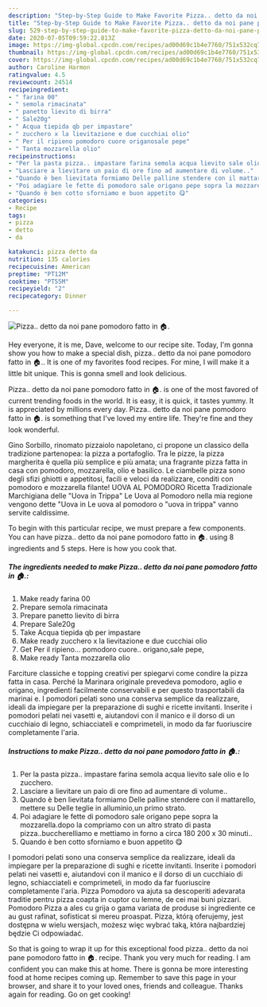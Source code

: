 ```yaml
---
description: "Step-by-Step Guide to Make Favorite Pizza.. detto da noi pane pomodoro fatto in 🏠."
title: "Step-by-Step Guide to Make Favorite Pizza.. detto da noi pane pomodoro fatto in 🏠."
slug: 529-step-by-step-guide-to-make-favorite-pizza-detto-da-noi-pane-pomodoro-fatto-in
date: 2020-07-05T09:59:22.813Z
image: https://img-global.cpcdn.com/recipes/ad00d69c1b4e7760/751x532cq70/pizza-detto-da-noi-pane-pomodoro-fatto-in-🏠-recipe-main-photo.jpg
thumbnail: https://img-global.cpcdn.com/recipes/ad00d69c1b4e7760/751x532cq70/pizza-detto-da-noi-pane-pomodoro-fatto-in-🏠-recipe-main-photo.jpg
cover: https://img-global.cpcdn.com/recipes/ad00d69c1b4e7760/751x532cq70/pizza-detto-da-noi-pane-pomodoro-fatto-in-🏠-recipe-main-photo.jpg
author: Caroline Harmon
ratingvalue: 4.5
reviewcount: 24514
recipeingredient:
- " farina 00"
- " semola rimacinata"
- " panetto lievito di birra"
- " Sale20g"
- " Acqua tiepida qb per impastare"
- " zucchero x la lievitazione e due cucchiai olio"
- " Per il ripieno pomodoro cuore origanosale pepe"
- " Tanta mozzarella olio"
recipeinstructions:
- "Per la pasta pizza.. impastare farina semola acqua lievito sale olio e lo zucchero."
- "Lasciare a lievitare un paio di ore fino ad aumentare di volume.."
- "Quando è ben lievitata formiamo Delle palline stendere con il mattarello, mettere su Delle teglie in alluminio,un primo strato."
- "Poi adagiare le fette di pomodoro sale origano pepe sopra la mozzarella.dopo la compriamo con un altro strato di pasta pizza..buccherelliamo e mettiamo in forno a circa 180 200 x 30 minuti.."
- "Quando è ben cotto sforniamo e buon appetito 😋"
categories:
- Recipe
tags:
- pizza
- detto
- da

katakunci: pizza detto da 
nutrition: 135 calories
recipecuisine: American
preptime: "PT12M"
cooktime: "PT55M"
recipeyield: "2"
recipecategory: Dinner

---
```



![Pizza.. detto da noi pane pomodoro fatto in 🏠.](https://img-global.cpcdn.com/recipes/ad00d69c1b4e7760/751x532cq70/pizza-detto-da-noi-pane-pomodoro-fatto-in-🏠-recipe-main-photo.jpg)

Hey everyone, it is me, Dave, welcome to our recipe site. Today, I'm gonna show you how to make a special dish, pizza.. detto da noi pane pomodoro fatto in 🏠.. It is one of my favorites food recipes. For mine, I will make it a little bit unique. This is gonna smell and look delicious.

Pizza.. detto da noi pane pomodoro fatto in 🏠. is one of the most favored of current trending foods in the world. It is easy, it is quick, it tastes yummy. It is appreciated by millions every day. Pizza.. detto da noi pane pomodoro fatto in 🏠. is something that I've loved my entire life. They're fine and they look wonderful.

Gino Sorbillo, rinomato pizzaiolo napoletano, ci propone un classico della tradizione partenopea: la pizza a portafoglio. Tra le pizze, la pizza margherita è quella più semplice e più amata; una fragrante pizza fatta in casa con pomodoro, mozzarella, olio e basilico. Le ciambelle pizza sono degli sfizi ghiotti e appetitosi, facili e veloci da realizzare, conditi con pomodoro e mozzarella filante! UOVA AL POMODORO Ricetta Tradizionale Marchigiana delle &#34;Uova in Trippa&#34; Le Uova al Pomodoro nella mia regione vengono dette &#34;Uova in Le uova al pomodoro o &#34;uova in trippa&#34; vanno servite caldissime.


To begin with this particular recipe, we must prepare a few components. You can have pizza.. detto da noi pane pomodoro fatto in 🏠. using 8 ingredients and 5 steps. Here is how you cook that.

<!--inarticleads1-->

##### The ingredients needed to make Pizza.. detto da noi pane pomodoro fatto in 🏠.:

1. Make ready  farina 00
1. Prepare  semola rimacinata
1. Prepare  panetto lievito di birra
1. Prepare  Sale20g
1. Take  Acqua tiepida qb per impastare
1. Make ready  zucchero x la lievitazione e due cucchiai olio
1. Get  Per il ripieno... pomodoro cuore.. origano,sale pepe,
1. Make ready  Tanta mozzarella olio


Farciture classiche e topping creativi per spiegarvi come condire la pizza fatta in casa. Perché la Marinara originale prevedeva pomodoro, aglio e origano, ingredienti facilmente conservabili e per questo trasportabili da marinai e. I pomodori pelati sono una conserva semplice da realizzare, ideali da impiegare per la preparazione di sughi e ricette invitanti. Inserite i pomodori pelati nei vasetti e, aiutandovi con il manico e il dorso di un cucchiaio di legno, schiacciateli e comprimeteli, in modo da far fuoriuscire completamente l&#39;aria. 

<!--inarticleads2-->

##### Instructions to make Pizza.. detto da noi pane pomodoro fatto in 🏠.:

1. Per la pasta pizza.. impastare farina semola acqua lievito sale olio e lo zucchero.
1. Lasciare a lievitare un paio di ore fino ad aumentare di volume..
1. Quando è ben lievitata formiamo Delle palline stendere con il mattarello, mettere su Delle teglie in alluminio,un primo strato.
1. Poi adagiare le fette di pomodoro sale origano pepe sopra la mozzarella.dopo la compriamo con un altro strato di pasta pizza..buccherelliamo e mettiamo in forno a circa 180 200 x 30 minuti..
1. Quando è ben cotto sforniamo e buon appetito 😋


I pomodori pelati sono una conserva semplice da realizzare, ideali da impiegare per la preparazione di sughi e ricette invitanti. Inserite i pomodori pelati nei vasetti e, aiutandovi con il manico e il dorso di un cucchiaio di legno, schiacciateli e comprimeteli, in modo da far fuoriuscire completamente l&#39;aria. Pizza Pomodoro va ajuta sa descoperiti adevarata traditie pentru pizza coapta in cuptor cu lemne, de cei mai buni pizzari. Pomodoro Pizza a ales cu grija o gama variata de produse si ingrediente ce au gust rafinat, sofisticat si mereu proaspat. Pizza, którą oferujemy, jest dostępna w wielu wersjach, możesz więc wybrać taką, która najbardziej będzie Ci odpowiadać. 

So that is going to wrap it up for this exceptional food pizza.. detto da noi pane pomodoro fatto in 🏠. recipe. Thank you very much for reading. I am confident you can make this at home. There is gonna be more interesting food at home recipes coming up. Remember to save this page in your browser, and share it to your loved ones, friends and colleague. Thanks again for reading. Go on get cooking!
